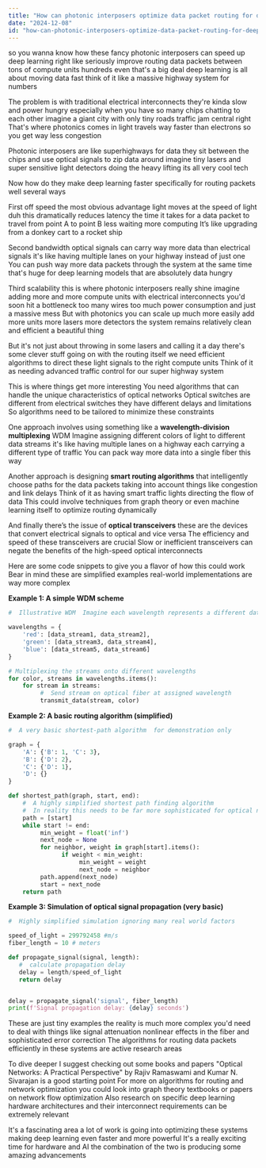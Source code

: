 ```yaml
---
title: "How can photonic interposers optimize data packet routing for deep learning tasks involving hundreds of interconnected compute units?"
date: "2024-12-08"
id: "how-can-photonic-interposers-optimize-data-packet-routing-for-deep-learning-tasks-involving-hundreds-of-interconnected-compute-units"
---
```


 so you wanna know how these fancy photonic interposers can speed up deep learning right  like seriously improve routing data packets between tons of compute units  hundreds even  that's a big deal  deep learning is all about moving data fast  think of it like a massive highway system for numbers

The problem is with traditional electrical interconnects  they're kinda slow and power hungry  especially when you have so many chips chatting to each other  imagine a giant city with only tiny roads  traffic jam central right  That's where photonics comes in  light travels way faster than electrons  so you get way less congestion

Photonic interposers are like superhighways for data  they sit between the chips and use optical signals to zip data around  imagine tiny lasers and super sensitive light detectors doing the heavy lifting  its all very cool tech

Now how do they make deep learning faster specifically for routing packets  well several ways

First off  speed  the most obvious advantage  light moves at the speed of light  duh  this dramatically reduces latency  the time it takes for a data packet to travel from point A to point B  less waiting more computing  It’s like upgrading from a donkey cart to a rocket ship

Second  bandwidth  optical signals can carry way more data than electrical signals  it's like having multiple lanes on your highway instead of just one  You can push way more data packets through the system at the same time  that's huge for deep learning models that are absolutely data hungry

Third  scalability  this is where photonic interposers really shine  imagine adding more and more compute units  with electrical interconnects you'd soon hit a bottleneck  too many wires too much power consumption and just a massive mess  But with photonics you can scale up much more easily  add more units more lasers more detectors  the system remains relatively clean and efficient  a beautiful thing

But it's not just about throwing in some lasers and calling it a day  there's some clever stuff going on with the routing itself  we need efficient algorithms to direct these light signals to the right compute units  Think of it as needing advanced traffic control for our super highway system

This is where things get more interesting  You need algorithms that can handle the unique characteristics of optical networks  Optical switches are different from electrical switches  they have different delays and limitations  So algorithms need to be tailored to minimize these constraints  

One approach involves using something like a  **wavelength-division multiplexing**  WDM  Imagine assigning different colors of light to different data streams  it's like having multiple lanes on a highway each carrying a different type of traffic  You can pack way more data into a single fiber this way

Another approach is designing  **smart routing algorithms**  that intelligently choose paths for the data packets  taking into account things like congestion and link delays  Think of it as having smart traffic lights directing the flow of data  This could involve techniques from graph theory or even machine learning itself to optimize routing dynamically

And finally  there’s the issue of  **optical transceivers**  these are the devices that convert electrical signals to optical and vice versa  The efficiency and speed of these transceivers are crucial  Slow or inefficient transceivers can negate the benefits of the high-speed optical interconnects


Here are some code snippets to give you a flavor of how this could work  Bear in mind these are simplified examples  real-world implementations are way more complex  


**Example 1:  A simple WDM scheme**

```python
#  Illustrative WDM  Imagine each wavelength represents a different data stream

wavelengths = {
    'red': [data_stream1, data_stream2],
    'green': [data_stream3, data_stream4],
    'blue': [data_stream5, data_stream6]
}

# Multiplexing the streams onto different wavelengths
for color, streams in wavelengths.items():
    for stream in streams:
         #  Send stream on optical fiber at assigned wavelength 
         transmit_data(stream, color)
```


**Example 2:  A basic routing algorithm (simplified)**

```python
#  A very basic shortest-path algorithm  for demonstration only

graph = {
    'A': {'B': 1, 'C': 3},
    'B': {'D': 2},
    'C': {'D': 1},
    'D': {}
}

def shortest_path(graph, start, end):
    #  A highly simplified shortest path finding algorithm
    #  In reality this needs to be far more sophisticated for optical networks
    path = [start]
    while start != end:
         min_weight = float('inf')
         next_node = None
         for neighbor, weight in graph[start].items():
               if weight < min_weight:
                    min_weight = weight
                    next_node = neighbor
         path.append(next_node)
         start = next_node
    return path
```

**Example 3:  Simulation of optical signal propagation (very basic)**

```python
#  Highly simplified simulation ignoring many real world factors

speed_of_light = 299792458 #m/s
fiber_length = 10 # meters

def propagate_signal(signal, length):
   #  calculate propagation delay
   delay = length/speed_of_light
   return delay


delay = propagate_signal('signal', fiber_length)
print(f'Signal propagation delay: {delay} seconds')
```

These are just tiny examples  the reality is much more complex  you'd need to deal with things like signal attenuation  nonlinear effects in the fiber  and sophisticated error correction  The algorithms for routing data packets efficiently in these systems are active research areas

To dive deeper I suggest checking out some books and papers  "Optical Networks: A Practical Perspective" by Rajiv Ramaswami and Kumar N. Sivarajan is a good starting point  For more on algorithms for routing and network optimization you could look into graph theory textbooks or papers on network flow optimization  Also research on specific deep learning hardware architectures and their interconnect requirements can be extremely relevant


It's a fascinating area  a lot of work is going into optimizing these systems  making deep learning even faster and more powerful  It's a really exciting time for hardware and AI  the combination of the two is producing some amazing advancements
